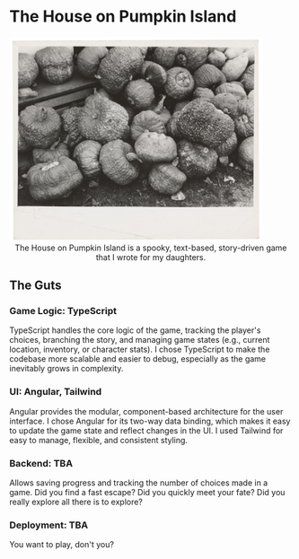 # The House on Pumpkin Island

<img src="img/01.png" alt="A very old black and white photograph of a pile of pumpkins" width="450" align="center"/>

<div align="center">The House on Pumpkin Island is a spooky, text-based, story-driven game that I wrote for my daughters.</div>

## The Guts

### Game Logic: TypeScript

TypeScript handles the core logic of the game, tracking the player's choices, branching the story, and managing game states (e.g., current location, inventory, or character stats). I chose TypeScript to make the codebase more scalable and easier to debug, especially as the game inevitably grows in complexity.

### UI: Angular, Tailwind

Angular provides the modular, component-based architecture for the user interface. I chose Angular for its two-way data binding, which makes it easy to update the game state and reflect changes in the UI. I used Tailwind for easy to manage, flexible, and consistent styling.

### Backend: TBA

Allows saving progress and tracking the number of choices made in a game. Did you find a fast escape? Did you quickly meet your fate? Did you really explore all there is to explore?

### Deployment: TBA

You want to play, don't you?
